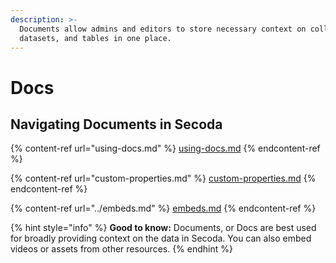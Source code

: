 ```yaml
---
description: >-
  Documents allow admins and editors to store necessary context on collections,
  datasets, and tables in one place.
---
```


# Docs

## Navigating Documents in Secoda

{% content-ref url="using-docs.md" %}
[using-docs.md](using-docs.md)
{% endcontent-ref %}

{% content-ref url="custom-properties.md" %}
[custom-properties.md](custom-properties.md)
{% endcontent-ref %}

{% content-ref url="../embeds.md" %}
[embeds.md](../embeds.md)
{% endcontent-ref %}

{% hint style="info" %}
**Good to know:** Documents, or Docs are best used for broadly providing context on the data in Secoda. You can also embed videos or assets from other resources.&#x20;
{% endhint %}
